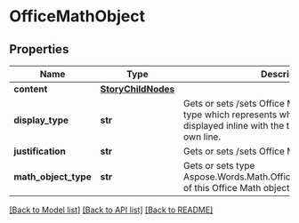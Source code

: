 # OfficeMathObject

## Properties
Name | Type | Description | Notes
------------ | ------------- | ------------- | -------------
**content** | [**StoryChildNodes**](StoryChildNodes.md) |  | [optional] 
**display_type** | **str** | Gets or sets /sets Office Math display format type which represents whether an equation is displayed inline with the text or displayed on its own line. | [optional] 
**justification** | **str** | Gets or sets /sets Office Math justification. | [optional] 
**math_object_type** | **str** | Gets or sets type Aspose.Words.Math.OfficeMath.MathObjectType of this Office Math object. | [optional] 

[[Back to Model list]](../README.md#documentation-for-models) [[Back to API list]](../README.md#documentation-for-api-endpoints) [[Back to README]](../README.md)

